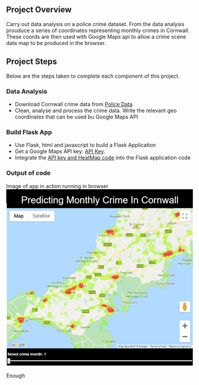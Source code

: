 ## Project Overview
Carry out data analysis on a police crime dataset.  From the data analysis prouduce a series of coordinates representing monthly crimes in Cornwall.  These coords are then used with Google Maps api to allow a crime scene data map to be produced in the browser.

## Project Steps
Below are the steps taken to complete each component of this project.

### Data Analysis
- Download Cornwall crime data from [Police Data](https://data.police.uk/data/)
- Clean, analyse and process the crime data.  Write the relevant geo coordinates that can be used bu Google Maps API

### Build Flask App
- Use Flask, html and javascript to build a Flask Application
- Get a Google Maps API key: [API Key](https://developers.google.com/maps/documentation/javascript/get-api-key).
- Integrate the [API key and HeatMap code](https://developers-dot-devsite-v2-prod.appspot.com/maps/documentation/javascript/examples/layer-heatmap) into the Flask application code 

### Output of code

Image of app in action running in browser 
![Map](map1.png)

Enough
